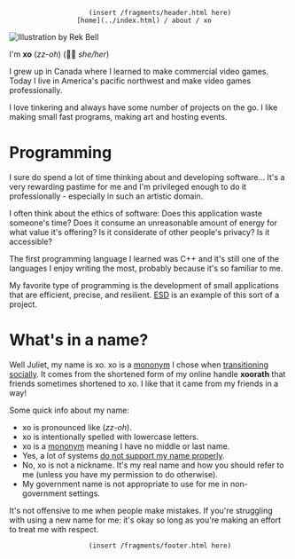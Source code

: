                         (insert /fragments/header.html here)
                     [home](../index.html) / about / xo

![Illustration by [Rek Bell](https://kokorobot.ca/)](/data/site/xo_profile_pic.jpg)

I'm **xo** (*zz-oh*) (🏳️‍⚧️ *she/her*)

I grew up in Canada where I learned to make commercial video games. Today I live
in America's pacific northwest and make video games professionally.

I love tinkering and always have some number of projects on the go. I like
making small fast programs, making art and hosting events.

# Programming

I sure do spend a lot of time thinking about and developing software... It's
a very rewarding pastime for me and I'm privileged enough to do it
professionally - especially in such an artistic domain.

I often think about the ethics of software: Does this application waste
someone's time? Does it consume an unreasonable amount of energy for what
value it's offering? Is it considerate of other people's privacy? Is it
accessible?

The first programming language I learned was C++ and it's still one of the
languages I enjoy writing the most, probably because it's so familiar to me.

My favorite type of programming is the development of small applications that
are efficient, precise, and resilient. [ESD](github.com/xoorath/esd) is an
example of this sort of a project.

# What's in a name?

Well Juliet, my name is xo. xo is a
[mononym](https://en.wikipedia.org/wiki/Mononym) I chose when [transitioning
socially](https://transwhat.org/transition/socialtrans.html). It comes from the
shortened form of my online handle **xoorath** that friends sometimes shortened
to xo. I like that it came from my friends in a way!

Some quick info about my name:
* xo is pronounced like (*zz-oh*).
* xo is intentionally spelled with lowercase letters.
* xo is a [mononym](https://en.wikipedia.org/wiki/Mononym) meaning I have no middle or last name.
* Yes, a lot of systems [do not support my name properly](https://www.kalzumeus.com/2010/06/17/falsehoods-programmers-believe-about-names/).
* No, xo is not a nickname. It's my real name and how you should refer to me (unless you have my permission to do otherwise).
* My government name is not appropriate to use for me in non-government settings.


It's not offensive to me when people make mistakes. If you're struggling with
using a new name for me: it's okay so long as you're making an effort to treat
me with respect.

                        (insert /fragments/footer.html here)
